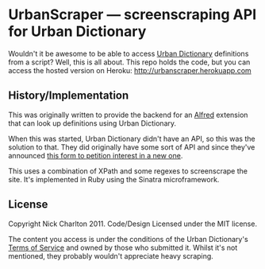 # UrbanScraper &mdash; screenscraping API for Urban Dictionary

Wouldn't it be awesome to be able to access [Urban Dictionary][] definitions from a 
script? Well, this is all about. This repo holds the code, but you can access the
hosted version on Heroku: http://urbanscraper.herokuapp.com

## History/Implementation

This was originally written to provide the backend for an [Alfred][] extension that
can look up definitions using Urban Dictionary.

When this was started, Urban Dictionary didn't have an API, so this was the solution
to that. They did originally have some sort of API and since they've announced [this
form to petition interest in a new one][form].

This uses a combination of XPath and some regexes to screenscrape the site. It's
implemented in Ruby using the Sinatra microframework.

## License

Copyright Nick Charlton 2011. Code/Design Licensed under the MIT license.

The content you access is under the conditions of the Urban Dictionary's 
[Terms of Service][tos] and owned by those who submitted it. Whilst it's not 
mentioned, they probably wouldn't appreciate heavy scraping.

[Urban Dictionary]: http://www.urbandictionary.com/
[Alfred]: http://www.alfredapp.com
[form]: http://urbandictionary.wufoo.com/forms/api-interest-form/
[tos]: http://www.urbandictionary.com/tos.php

